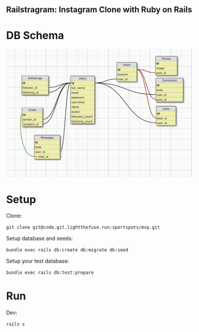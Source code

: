 ## Railstragram: Instagram Clone with Ruby on Rails

# DB Schema

![DB Schema Screenshot](/screenshots/schema.png?raw=true)

# Setup

Clone:

    git clone git@code.git.lightthefuse.run:sportspots/mvp.git

Setup database and seeds:

    bundle exec rails db:create db:migrate db:seed

Setup your test database:

    bundle exec rails db:test:prepare

# Run

Dev:

    rails s
